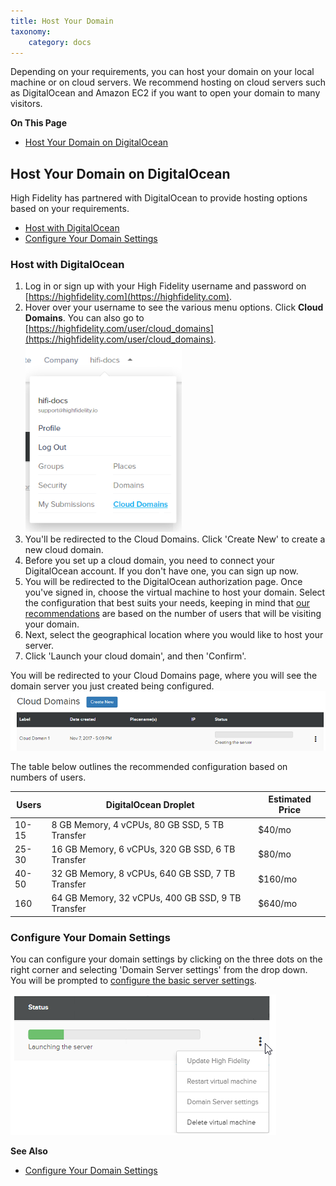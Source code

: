 ```yaml
---
title: Host Your Domain
taxonomy:
    category: docs
---
```


Depending on your requirements, you can host your domain on your local machine or on cloud servers. We recommend hosting on cloud servers such as DigitalOcean and Amazon EC2 if you want to open your domain to many visitors. 

**On This Page**

+ [Host Your Domain on DigitalOcean](#host-your-domain-on-digitalocean)

## Host Your Domain on DigitalOcean

High Fidelity has partnered with DigitalOcean to provide hosting options based on your requirements. 

+ [Host with DigitalOcean](#host-with-digitalocean)
+ [Configure Your Domain Settings](#configure-your-domain-settings)

### Host with DigitalOcean

1. Log in or sign up with your High Fidelity username and password on [https://highfidelity.com](https://highfidelity.com).
2. Hover over your username to see the various menu options. Click **Cloud Domains**. You can also go to [https://highfidelity.com/user/cloud_domains](https://highfidelity.com/user/cloud_domains). ![](cloud-domains.png)
3. You'll be redirected to the Cloud Domains. Click 'Create New' to create a new cloud domain.
4. Before you set up a cloud domain, you need to connect your DigitalOcean account. If you don't have one, you can sign up now.   
5. You will be redirected to the DigitalOcean authorization page. Once you've signed in, choose the virtual machine to host your domain. Select the configuration that best suits your needs, keeping in mind that [our recommendations](#recommendations) are based on the number of users that will be visiting your domain.
6. Next, select the geographical location where you would like to host your server. 
7. Click 'Launch your cloud domain', and then 'Confirm'.  

You will be redirected to your Cloud Domains page, where you will see the domain server you just created being configured. ![](cloud-do-7.PNG) 

<a name="recommendations"></a>The table below outlines the recommended configuration based on numbers of users.  

| Users | DigitalOcean Droplet                              | Estimated Price |
| ----- | ------------------------------------------------- | --------------- |
| 10-15 | 8 GB Memory, 4 vCPUs, 80 GB SSD, 5 TB Transfer    | $40/mo          |
| 25-30 | 16 GB Memory, 6 vCPUs, 320 GB SSD, 6 TB Transfer  | $80/mo          |
| 40-50 | 32 GB Memory, 8 vCPUs, 640 GB SSD, 7 TB Transfer  | $160/mo         |
| 160   | 64 GB Memory, 32 vCPUs, 400 GB SSD, 9 TB Transfer | $640/mo         |

### Configure Your Domain Settings

You can configure your domain settings by clicking on the three dots on the right corner and selecting 'Domain Server settings' from the drop down. You will be prompted to [configure the basic server settings](../../your-domain/configure-settings#configure-basic-server-settings). 

![](cloud-do-9.PNG)


**See Also**

+ [Configure Your Domain Settings](../../your-domain/configure-settings)
